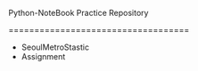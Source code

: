 Python-NoteBook Practice Repository

===================================

* SeoulMetroStastic
* Assignment

